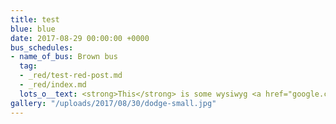```yaml
---
title: test
blue: blue
date: 2017-08-29 00:00:00 +0000
bus_schedules:
- name_of_bus: Brown bus
  tag:
  - _red/test-red-post.md
  - _red/index.md
  lots_o__text: <strong>This</strong> is some wysiwyg <a href="google.com" title="google.com">text</a>
gallery: "/uploads/2017/08/30/dodge-small.jpg"
---
```

